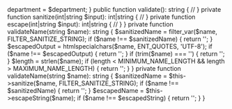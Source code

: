 <?php

class DepartmentValidator
{
    private readonly Department $department;

    public function __construct(Department $department)
    {
        $this->department = $department;
    }

    public function validate(): string
    {
        //
    }

    private function sanitize(int|string $input): int|string
    {
        //
    }

    private function escape(int|string $input): int|string
    {
        //
    }
}

    private function validateName(string $name): string
    {
        $sanitizedName = filter_var($name, FILTER_SANITIZE_STRING);
        if ($name !== $sanitizedName) {
            return '';
        }

        $escapedOutput = htmlspecialchars($name, ENT_QUOTES, 'UTF-8');
        if ($name !== $escapedOutput) {
            return '';
        }

        if (trim($name) === '') {
            return '';
        }

        $length = strlen($name); 
        if (length < MINIMUM_NAME_LENGTH && length > MAXIMUM_NAME_LENGTH) {
            return '';
        }
    }

    private function validateName(string $name): string
    {
        $sanitizedName = $this->sanitize($name, FILTER_SANITIZE_STRING);
        if ($name !== $sanitizedName) {
            return '';
        }

        $escapedName = $this->escapeString($name);
        if ($name !== $escapedString) {
            return '';
        }
    }
